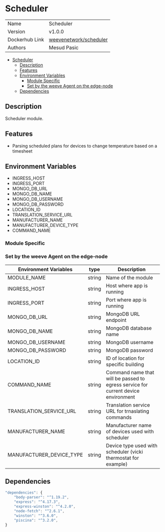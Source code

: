 # Scheduler

|                |                            |
| -------------- | -------------------------- |
| Name           | Scheduler                  |
| Version        | v1.0.0                     |
| Dockerhub Link | [weevenetwork/scheduler]() |
| Authors        | Mesud Pasic                |

- [Scheduler](#scheduler)
  - [Description](#description)
  - [Features](#features)
  - [Environment Variables](#environment-variables)
    - [Module Specific](#module-specific)
    - [Set by the weeve Agent on the edge-node](#set-by-the-weeve-agent-on-the-edge-node)
  - [Dependencies](#dependencies)

## Description

Scheduler module.

## Features

- Parsing scheduled plans for devices to change temperature based on a timesheet

## Environment Variables

- INGRESS_HOST
- INGRESS_PORT
- MONGO_DB_URL
- MONGO_DB_NAME
- MONGO_DB_USERNAME
- MONGO_DB_PASSWORD
- LOCATION_ID
- TRANSLATION_SERVICE_URL
- MANUFACTURER_NAME
- MANUFACTURER_DEVICE_TYPE
- COMMAND_NAME

### Module Specific

### Set by the weeve Agent on the edge-node

| Environment Variables | type | Description |
| --- | --- | --- |
| MODULE_NAME | string | Name of the module |
| INGRESS_HOST | string | Host where app is running |
| INGRESS_PORT | string | Port where app is running |
| MONGO_DB_URL | string | MongoDB URL endpoint |
| MONGO_DB_NAME | string | MongoDB database name |
| MONGO_DB_USERNAME | string | MongoDB username |
| MONGO_DB_PASSWORD | string | MongoDB password |
| LOCATION_ID | string | ID of location for specific building |
| COMMAND_NAME | string | Command name that will be passed to egress service for current device environment |
| TRANSLATION_SERVICE_URL | string | Translation service URL for trnaslating commands |
| MANUFACTURER_NAME | string | Manufacturer name of devices used with scheduler |
| MANUFACTURER_DEVICE_TYPE | string | Device type used with scheduler (vicki thermostat for example) |

## Dependencies

```js
"dependencies": {
    "body-parser": "^1.19.2",
    "express": "^4.17.3",
    "express-winston": "^4.2.0",
    "node-fetch": "^2.6.1",
    "winston": "^3.6.0",
	"piscina": "^3.2.0",
}
```
